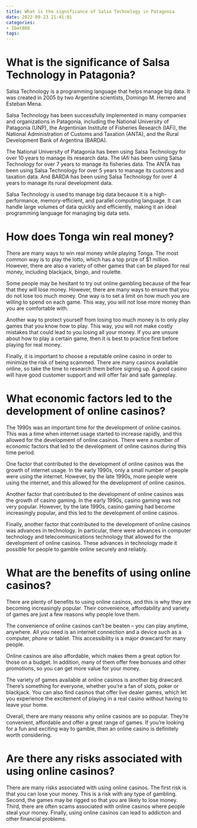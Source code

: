 ```yaml
---
title: What is the significance of Salsa Technology in Patagonia
date: 2022-09-23 21:41:01
categories:
- Ibet888
tags:
---
```



#  What is the significance of Salsa Technology in Patagonia?

Salsa Technology is a programming language that helps manage big data. It was created in 2005 by two Argentine scientists, Domingo M. Herrero and Esteban Mena.

Salsa Technology has been successfully implemented in many companies and organizations in Patagonia, including the National University of Patagonia (UNP), the Argentinian Institute of Fisheries Research (IAFi), the National Administration of Customs and Taxation (ANTA), and the Rural Development Bank of Argentina (BARDA).

The National University of Patagonia has been using Salsa Technology for over 10 years to manage its research data. The IAfi has been using Salsa Technology for over 7 years to manage its fisheries data. The ANTA has been using Salsa Technology for over 5 years to manage its customs and taxation data. And BARDA has been using Salsa Technology for over 4 years to manage its rural development data.

Salsa Technology is used to manage big data because it is a high-performance, memory-efficient, and parallel computing language. It can handle large volumes of data quickly and efficiently, making it an ideal programming language for managing big data sets.

#  How does Tonga win real money?

There are many ways to win real money while playing Tonga. The most common way is to play the lotto, which has a top prize of $1 million. However, there are also a variety of other games that can be played for real money, including blackjack, bingo, and roulette.

Some people may be hesitant to try out online gambling because of the fear that they will lose money. However, there are many ways to ensure that you do not lose too much money. One way is to set a limit on how much you are willing to spend on each game. This way, you will not lose more money than you are comfortable with.

Another way to protect yourself from losing too much money is to only play games that you know how to play. This way, you will not make costly mistakes that could lead to you losing all your money. If you are unsure about how to play a certain game, then it is best to practice first before playing for real money.

Finally, it is important to choose a reputable online casino in order to minimize the risk of being scammed. There are many casinos available online, so take the time to research them before signing up. A good casino will have good customer support and will offer fair and safe gameplay.

#  What economic factors led to the development of online casinos?

The 1990s was an important time for the development of online casinos. This was a time when internet usage started to increase rapidly, and this allowed for the development of online casinos. There were a number of economic factors that led to the development of online casinos during this time period.

One factor that contributed to the development of online casinos was the growth of internet usage. In the early 1990s, only a small number of people were using the internet. However, by the late 1990s, more people were using the internet, and this allowed for the development of online casinos.

Another factor that contributed to the development of online casinos was the growth of casino gaming. In the early 1990s, casino gaming was not very popular. However, by the late 1990s, casino gaming had become increasingly popular, and this led to the development of online casinos.

Finally, another factor that contributed to the development of online casinos was advances in technology. In particular, there were advances in computer technology and telecommunications technology that allowed for the development of online casinos. These advances in technology made it possible for people to gamble online securely and reliably.

#  What are the benefits of using online casinos?

There are plenty of benefits to using online casinos, and this is why they are becoming increasingly popular. Their convenience, affordability and variety of games are just a few reasons why people love them.

The convenience of online casinos can’t be beaten – you can play anytime, anywhere. All you need is an internet connection and a device such as a computer, phone or tablet. This accessibility is a major drawcard for many people.

Online casinos are also affordable, which makes them a great option for those on a budget. In addition, many of them offer free bonuses and other promotions, so you can get more value for your money.

The variety of games available at online casinos is another big drawcard. There’s something for everyone, whether you’re a fan of slots, poker or blackjack. You can also find casinos that offer live dealer games, which let you experience the excitement of playing in a real casino without having to leave your home.

Overall, there are many reasons why online casinos are so popular. They’re convenient, affordable and offer a great range of games. If you’re looking for a fun and exciting way to gamble, then an online casino is definitely worth considering.

#  Are there any risks associated with using online casinos?

There are many risks associated with using online casinos. The first risk is that you can lose your money. This is a risk with any type of gambling. Second, the games may be rigged so that you are likely to lose money. Third, there are often scams associated with online casinos where people steal your money. Finally, using online casinos can lead to addiction and other financial problems.